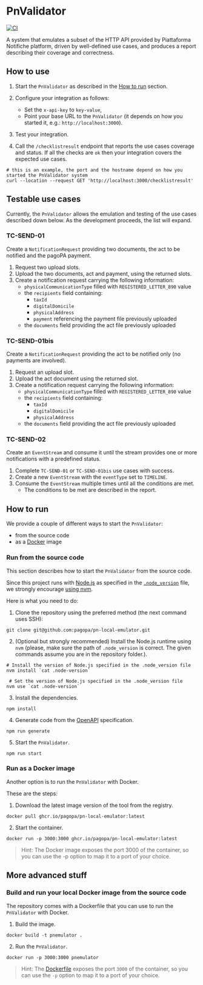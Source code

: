 # PnValidator
[![CI](https://github.com/pagopa/pn-local-emulator/actions/workflows/main.yaml/badge.svg)](https://github.com/pagopa/pn-local-emulator/actions/workflows/main.yaml)

A system that emulates a subset of the HTTP API provided by Piattaforma Notifiche platform, driven by well-defined use cases, and produces a report describing their coverage and correctness.

## How to use

1. Start the `PnValidator` as described in the [How to run](#how-to-run) section.
2. Configure your integration as follows:
   - Set the `x-api-key` to `key-value`,
   - Point your base URL to the `PnValidator` (it depends on how you started it, e.g.: `http://localhost:3000`).

3. Test your integration.
4. Call the `/checklistresult` endpoint that reports the use cases coverage and status.
If all the checks are `ok` then your integration covers the expected use cases.

 ``` shell
# this is an example, the port and the hostname depend on how you started the PnValidator system
curl --location --request GET 'http://localhost:3000/checklistresult'
```

## Testable use cases
Currently, the `PnValidator` allows the emulation and testing of the use cases described down below. As the development proceeds, the list will expand.

### TC-SEND-01
Create a `NotificationRequest` providing two documents, the act to be notified and the pagoPA payment.

1. Request two upload slots.
2. Upload the two documents, act and payment, using the returned slots.
3. Create a notification request carrying the following information:
   - `physicalCommunicationType` filled with `REGISTERED_LETTER_890` value
   - the `recipients` field containing:
      - `taxId`
      - `digitalDomicile`
      - `physicalAddress`
      - `payment` referencing the payment file previously uploaded
   - the `documents` field providing the act file previously uploaded

### TC-SEND-01bis
Create a `NotificationRequest` providing the act to be notified only (no payments are involved).

1. Request an upload slot.
2. Upload the act document using the returned slot.
3. Create a notification request carrying the following information:
    - `physicalCommunicationType` filled with `REGISTERED_LETTER_890` value
    - the `recipients` field containing:
        - `taxId`
        - `digitalDomicile`
        - `physicalAddress`
    - the `documents` field providing the act file previously uploaded

### TC-SEND-02
Create an `EventStream` and consume it until the stream provides one or more notifications with a predefined status.

1. Complete `TC-SEND-01` or `TC-SEND-01bis` use cases with success.
2. Create a new `EventStream` with the `eventType` set to `TIMELINE`.
3. Consume the `EventStream` multiple times until all the conditions are met.
   - The conditions to be met are described in the report.

## How to run
We provide a couple of different ways to start the `PnValidator`:

- from the source code
- as a [Docker](https://docker.com) image

### Run from the source code

This section describes how to start the `PnValidator` from the source code.

Since this project runs with [Node.js](https://nodejs.org/en/) as specified in the [`.node_version`](.node-version) file, we strongly encourage [using nvm](https://github.com/nvm-sh/nvm).

Here is what you need to do:

1. Clone the repository using the preferred method (the next command uses SSH):
```shell
git clone git@github.com:pagopa/pn-local-emulator.git
```

2. (Optional but strongly recommended) Install the Node.js runtime using `nvm` (please, make sure the path of `.node_version` is correct. The given commands assume you are in the repository folder.).
```shell
# Install the version of Node.js specified in the .node_version file
nvm install `cat .node-version`

 # Set the version of Node.js specified in the .node_version file
nvm use `cat .node-version`
```

3. Install the dependencies.
```shell
npm install
```

4. Generate code from the [OpenAPI](./openapi/index.yaml) specification.
```shell
npm run generate
```

5. Start the `PnValidator`.
```shell
npm run start
```

### Run as a Docker image

Another option is to run the `PnValidator` with Docker.

These are the steps:

1. Download the latest image version of the tool from the registry.
```shell
docker pull ghcr.io/pagopa/pn-local-emulator:latest
```

2. Start the container.
```shell
docker run -p 3000:3000 ghcr.io/pagopa/pn-local-emulator:latest
```

> Hint: The Docker image exposes the port 3000 of the container, so you can use the -p option to map it to a port of your choice.

## More advanced stuff

### Build and run your local Docker image from the source code

The repository comes with a Dockerfile that you can use to run the `PnValidator` with Docker.

1. Build the image.

 ```shell
docker build -t pnemulator .
```

2. Run the `PnValidator`.

 ```shell
docker run -p 3000:3000 pnemulator
```

> Hint: The [Dockerfile](./Dockerfile) exposes the port `3000` of the container, so you can use the `-p` option to map it to a port of your choice.
